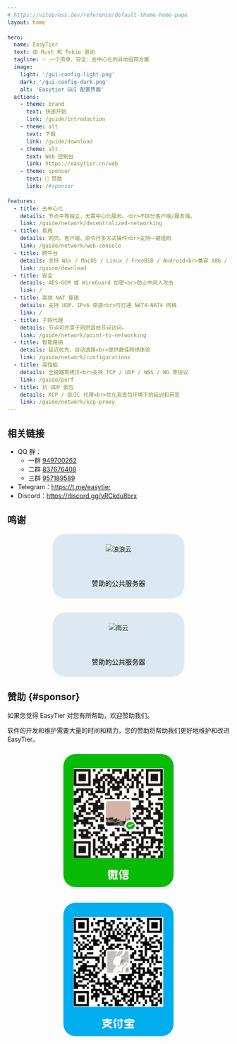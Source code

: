 ```yaml
---
# https://vitepress.dev/reference/default-theme-home-page
layout: home

hero:
  name: EasyTier
  text: 由 Rust 和 Tokio 驱动
  tagline: ✨ 一个简单、安全、去中心化的异地组网方案
  image:
    light: '/gui-config-light.png'
    dark: '/gui-config-dark.png'
    alt: 'Easytier GUI 配置界面'
  actions:
    - theme: brand
      text: 快速开始
      link: /guide/introduction
    - theme: alt
      text: 下载
      link: /guide/download
    - theme: alt
      text: Web 控制台
      link: https://easytier.cn/web
    - theme: sponsor
      text: 💚 赞助
      link: /#sponsor

features:
  - title: 去中心化
    details: 节点平等独立，无需中心化服务。<br>不区分客户端/服务端。
    link: /guide/network/decentralized-networking
  - title: 易用
    details: 网页、客户端、命令行多方式操作<br>支持一键组网
    link: /guide/network/web-console
  - title: 跨平台
    details: 支持 Win / MacOS / Linux / FreeBSD / Android<br>兼容 X86 / ARM / MIPS 架构
    link: /guide/download
  - title: 安全
    details: AES-GCM 或 WireGuard 加密<br>防止中间人攻击
    link: /
  - title: 高效 NAT 穿透
    details: 支持 UDP、IPv6 穿透<br>可打通 NAT4-NAT4 网络
    link: /
  - title: 子网代理
    details: 节点可共享子网供其他节点访问。
    link: /guide/network/point-to-networking
  - title: 智能路由
    details: 延迟优先，自动选路<br>提供最佳网络体验
    link: /guide/network/configurations
  - title: 高性能
    details: 全链路零拷贝<br>支持 TCP / UDP / WSS / WG 等协议
    link: /guide/perf
  - title: 抗 UDP 丢包
    details: KCP / QUIC 代理<br>优化高丢包环境下的延迟和带宽
    link: /guide/network/kcp-proxy
---
```


## 相关链接

- QQ 群：
  - 一群 [949700262](https://qm.qq.com/q/wFoTUChqZW)
  - 二群 [837676408](https://qm.qq.com/q/4V33DrfgHe)
  - 三群 [957189589](https://qm.qq.com/q/YNyTQjwlai)
- Telegram：https://t.me/easytier
- Discord：https://discord.gg/yRCkdu8brx

## 鸣谢

<div style="display: flex; justify-content: center; align-items: center; gap: 2rem; flex-wrap: wrap;">
  <a href="https://langlangy.cn/?i26c5a5" target="_blank" rel="noopener" style="text-decoration: none; color: inherit; border: 1px solid var(--vp-c-divider); border-radius: 28px; padding: 1.5rem; display: flex; flex-direction: column; align-items: center; justify-content: center; gap: 1rem; text-align: center; width: 250px; box-shadow: 0 2px 8px rgba(0,0,0,0.04); background-color: rgba(215, 230, 240, 0.81);">
    <img src="https://langlangy.cn/home/img/logo.png" alt="浪浪云" style="height: 60px;">
    <span style="font-size: 0.95rem; color: black;">赞助的公共服务器</span>
  </a>

  <a href="https://www.rainyun.com/NjM0NzQ1_" target="_blank" rel="noopener" style="text-decoration: none; color: inherit; border: 1px solid var(--vp-c-divider); border-radius: 28px; padding: 1.5rem; display: flex; flex-direction: column; align-items: center; justify-content: center; gap: 1rem; text-align: center; width: 250px; box-shadow: 0 2px 8px rgba(0,0,0,0.04); background-color: rgba(215, 230, 240, 0.81);">
    <img src="https://app.rainyun.com/img/logo.d193755d.png" alt="雨云" style="height: 60px;">
    <span style="font-size: 0.95rem; color: black;">赞助的公共服务器</span>
  </a>
</div>

## 赞助 {#sponsor}

如果您觉得 EasyTier 对您有所帮助，欢迎赞助我们。

软件的开发和维护需要大量的时间和精力，您的赞助将帮助我们更好地维护和改进 EasyTier。

<div style="display: flex; justify-content: center; gap: 2rem; margin-top: 1.5rem; flex-wrap: wrap;">
  <div style="text-align: center;">
    <img src="/assets/wechat.png" alt="微信" style="width: 250px; max-width: 100%; border-radius: 28px;" />
  </div>
  <div style="text-align: center;">
    <img src="/assets/alipay.png" alt="支付宝" style="width: 250px; max-width: 100%; border-radius: 28px;" />
  </div>
</div>

<Home />
